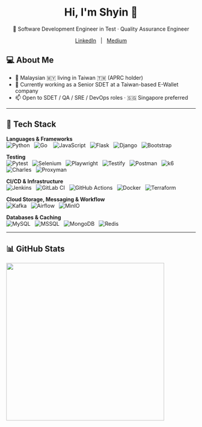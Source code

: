 <h1 align="center">Hi, I'm Shyin 👋</h1>

<p align="center">
  🧪 Software Development Engineer in Test · Quality Assurance Engineer
</p>

<p align="center">
  <a href="https://linkedin.com/in/sh-yin-lim">LinkedIn</a>
  &nbsp;&nbsp;|&nbsp;&nbsp;
  <a href="https://medium.com/@shyinlim">Medium</a>
</p>


## 💻 About Me
- 🌱 Malaysian 🇲🇾 living in Taiwan 🇹🇼 (APRC holder)
- 💼 Currently working as a Senior SDET at a Taiwan-based E-Wallet company  
- 📫 Open to SDET / QA / SRE / DevOps roles · 🇸🇬 Singapore preferred

---

## 🧰 Tech Stack

**Languages & Frameworks**  
![Python](https://img.shields.io/badge/-Python-3776AB?logo=python&style=flat-square) &nbsp;
![Go](https://img.shields.io/badge/-Go-00ADD8?logo=go&style=flat-square) &nbsp;&nbsp;
![JavaScript](https://img.shields.io/badge/-JavaScript-F7DF1E?logo=javascript&style=flat-square) &nbsp;
![Flask](https://img.shields.io/badge/-Flask-000000?logo=flask&style=flat-square) &nbsp;
![Django](https://img.shields.io/badge/-Django-092E20?logo=django&style=flat-square) &nbsp;
![Bootstrap](https://img.shields.io/badge/-Bootstrap-7952B3?logo=bootstrap&logoColor=white&style=flat-square) &nbsp;

**Testing**  
![Pytest](https://img.shields.io/badge/-Pytest-3776AB?logo=pytest&style=flat-square) &nbsp;
![Selenium](https://img.shields.io/badge/-Selenium-43B02A?logo=selenium&style=flat-square) &nbsp;
![Playwright](https://img.shields.io/badge/-Playwright-45ba63?logo=playwright&style=flat-square) &nbsp;
![Testify](https://img.shields.io/badge/Testify-%2300ADD8?style=flat-square) &nbsp;
![Postman](https://img.shields.io/badge/-Postman-FF6C37?logo=postman&style=flat-square) &nbsp;
![k6](https://img.shields.io/badge/-k6-7D64FF?logo=k6&style=flat-square) &nbsp;
![Charles](https://img.shields.io/badge/Charles-grey?style=flat-square) &nbsp;
![Proxyman](https://img.shields.io/badge/Proxyman-grey?style=flat-square) &nbsp;

**CI/CD & Infrastructure**  
![Jenkins](https://img.shields.io/badge/-Jenkins-D24939?logo=jenkins&style=flat-square) &nbsp;
![GitLab CI](https://img.shields.io/badge/-GitLab%20CI-FC6D26?logo=gitlab&style=flat-square) &nbsp;
![GitHub Actions](https://img.shields.io/badge/-GitHub%20Actions-2088FF?logo=github-actions&style=flat-square) &nbsp;
![Docker](https://img.shields.io/badge/-Docker-2496ED?logo=docker&style=flat-square) &nbsp;
![Terraform](https://img.shields.io/badge/-Terraform-623CE4?logo=terraform&style=flat-square) &nbsp;

**Cloud Storage, Messaging & Workflow**  
![Kafka](https://img.shields.io/badge/-Kafka-231F20?logo=apache-kafka&style=flat-square) &nbsp;
![Airflow](https://img.shields.io/badge/-Airflow-017CEE?logo=apache-airflow&style=flat-square) &nbsp;
![MinIO](https://img.shields.io/badge/-MinIO-CF2B2B?logo=minio&style=flat-square) &nbsp;

**Databases & Caching**  
![MySQL](https://img.shields.io/badge/-MySQL-4479A1?logo=mysql&style=flat-square) &nbsp;
![MSSQL](https://img.shields.io/badge/-MSSQL-CC2927?logo=microsoft-sql-server&style=flat-square) &nbsp;
![MongoDB](https://img.shields.io/badge/-MongoDB-47A248?logo=mongodb&style=flat-square) &nbsp;
![Redis](https://img.shields.io/badge/-Redis-DC382D?logo=redis&style=flat-square) &nbsp;

---
## 📊 GitHub Stats
<p align="">
  <img src="https://github-readme-stats.vercel.app/api/top-langs/?username=taurus5650&theme=dark&hide_border=false&include_all_commits=true&count_private=true&layout=compact" width="420"/>
</p>

